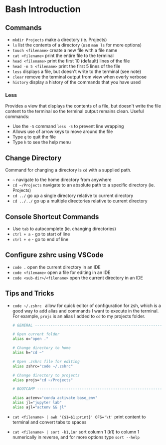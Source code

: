 # Bash Introduction

## Commands
- `mkdir Projects` make a directory (ie. Projects)
- `ls` list the contents of a directory (use `man ls` for more options)
- `touch <filename>` create a new file with a file name
- `cat <filename>` print the entire file to the terminal
- `head <filename>` print the first 10 (default) lines of the file
- `head -n 5 <filename>` print the first 5 lines of the file
- `less` displays a file, but doesn't write to the terminal (see note)
- `clear` remove the terminal output from view when overly verbose
- `history` display a history of the commands that you have used

### Less
Provides a view that displays the contents of a file, but doesn't write the file content to the terminal so the terminal output remains clean.  Useful commands:
- Use the `-S` command `less -S` to prevent line wrapping
- Allows use of arrow keys to move around the file
- Type `q` to quit the file
- Type `h` to see the help menu


## Change Directory
Command for changing a directory is `cd` with a supplied path.

- `~` navigate to the home directory from anywhere
- `cd ~/Projects` navigate to an absolute path to a specific directory (ie. Projects)
- `cd ../` go up a single directory relative to current directory
- `cd ../../` go up a multiple directories relative to current directory

## Console Shortcut Commands
- Use `tab` to autocomplete (ie. changing directories)
- `ctrl + a` - go to start of line
- `ctrl + e` - go to end of line

## Configure zshrc using VSCode
- `code .` open the current directory in an IDE
- `code <filename>` open a file for editing in an IDE
- `code <sub-dir>/<filename>` open the current directory in an IDE


## Tips and Tricks
- `code ~/.zshrc ` allow for quick editor of configuration for zsh, which
is a good way to add alias and commands I want to execute in the terminal.
For example, `projs` is an alias I added to `cd` to my projects folder.

    ```bash
    # GENERAL ------------------------------------------------------------

    # Open current folder
    alias o="open ."

    # Change directory to home
    alias h="cd ~"

    # Open .zshrc file for editing
    alias zshrc="code ~/.zshrc"

    # Change directory to projects
    alias projs="cd ~/Projects"

    # BOOTCAMP -----------------------------------------------------------

    alias actenv="conda activate base_env"
    alias jl="jupyter lab"
    alias ajl="actenv && jl"
    ```

- `cat <filename> | awk '{$1=$1;print}' OFS='\t'` print content to terminal and convert tabs to spaces
- `cat <filename> | sort -k1,1nr` sort column 1 (k1) to column 1 numerically in reverse, and for more options type `sort --help`